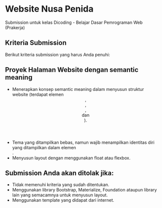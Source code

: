 # Website Nusa Penida
Submission untuk kelas Dicoding - Belajar Dasar Pemrograman Web (Prakerja)

## Kriteria Submission
Berikut kriteria submission yang harus Anda penuhi:

## Proyek Halaman Website dengan semantic meaning
* Menerapkan konsep semantic meaning dalam menyusun struktur website (terdapat elemen <header>, <footer>, <main>, <article> dan <aside>). 
* Tema yang ditampilkan bebas, namun wajib menampilkan identitas diri yang ditampilkan dalam elemen <aside>.
* Menyusun layout dengan menggunakan float atau flexbox.

## Submission Anda akan ditolak jika:
* Tidak memenuhi kriteria yang sudah ditentukan.
* Menggunakan library Bootstrap, Materialize, Foundation ataupun library lain yang semacamnya untuk menyusun layout.
* Menggunakan template yang didapat dari internet.
